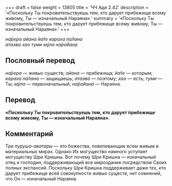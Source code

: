 +++
draft = false
weight = 13805
title = 'ЧЧ Ади 2.42'
description = '«Поскольку Ты покровительствуешь тем, кто дарует прибежище всему живому, Ты — изначальный Нараяна».'
summary = '«Поскольку Ты покровительствуешь тем, кто дарует прибежище всему живому, Ты — изначальный Нараяна».'
+++

_на̄рера айана йа̄те караха па̄лана  
атаэва хао туми мӯла на̄ра̄йан̣а_

## Пословный перевод

_на̄рера_ — живых существ; _айана_ — прибежища; _йа̄те_ — которым; _караха_ _па̄лана_ — защищаешь; _атаэва_ — поэтому; _хао_ — есть; _туми_ — Ты; _мӯла_ — первоначальный; _на̄ра̄йан̣а_ — Нараяна.

## Перевод

**«Поскольку Ты покровительствуешь тем, кто дарует прибежище всему живому, Ты — изначальный Нараяна».**

## Комментарий

Три _пуруша-аватары_ — это божества, повелевающие всем живым в материальных мирах. Однако Их могущество намного уступает могуществу Шри Кришны. Вот почему Шри Кришна — изначальный отец и господин, поддерживающий все мироздание посредством Своих полных экспансий. Поскольку Шри Кришна поддерживает даже тех, кто дарует прибежище всей совокупности живых существ, нет сомнений, что Он — изначальный Нараяна.
